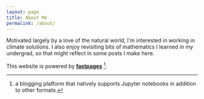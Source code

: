 ```yaml
---
layout: page
title: About Me
permalink: /about/
---
```

Motivated largely by a love of the natural world, I'm interested in working in climate solutions.  I also enjoy revisiting bits of mathematics I learned in my undergrad, so that might reflect in some posts I make here.   


This website is powered by **[fastpages](https://github.com/fastai/fastpages)** [^1].



[^1]:a blogging platform that natively supports Jupyter notebooks in addition to other formats.
